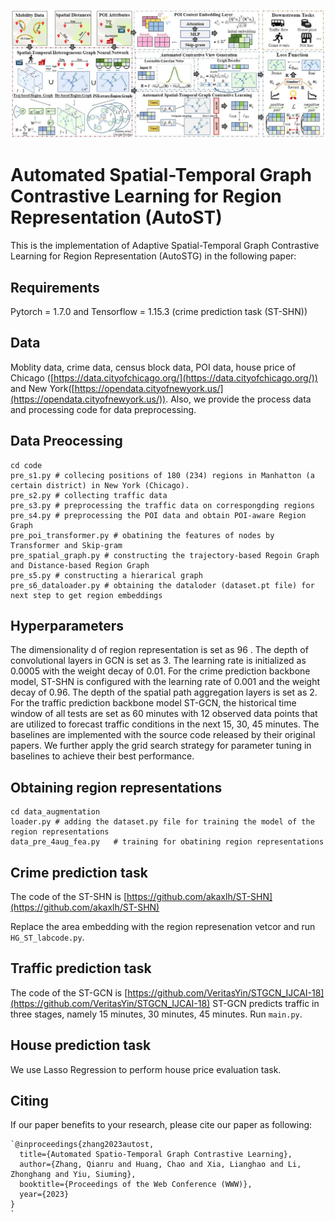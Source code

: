 ![Framework](./picture/framework.jpg)

# Automated Spatial-Temporal Graph Contrastive Learning for Region Representation (AutoST) #
This is the implementation of Adaptive Spatial-Temporal Graph Contrastive Learning for Region Representation (AutoSTG) in the following paper:

## Requirements ##
Pytorch = 1.7.0 and Tensorflow = 1.15.3 (crime prediction task (ST-SHN))

## Data ##
Moblity data, crime data, census block data, POI data, house price of Chicago ([https://data.cityofchicago.org/](https://data.cityofchicago.org/)) and New York([https://opendata.cityofnewyork.us/](https://opendata.cityofnewyork.us/)).
Also, we provide the process data and processing code for data preprocessing.

## Data Preocessing ##
    cd code
    pre_s1.py # collecing positions of 180 (234) regions in Manhatton (a certain district) in New York (Chicago).
    pre_s2.py # collecting traffic data
    pre_s3.py # preprocessing the traffic data on correspongding regions
    pre_s4.py # preprocessing the POI data and obtain POI-aware Region Graph
    pre_poi_transformer.py # obatining the features of nodes by Transformer and Skip-gram
    pre_spatial_graph.py # constructing the trajectory-based Regoin Graph and Distance-based Region Graph
    pre_s5.py # constructing a hierarical graph
    pre_s6_dataloader.py # obtaining the dataloder (dataset.pt file) for next step to get region embeddings

## Hyperparameters ##
The dimensionality d of region representation is set as 96 . The depth of convolutional layers in GCN is set as 3. The learning rate is initialized as 0.0005 with the weight decay of 0.01. For the crime prediction backbone model, ST-SHN is configured with the learning rate of 0.001 and the weight decay of 0.96. The depth of the spatial path aggregation layers is set as 2. For the traffic prediction backbone model ST-GCN, the historical time window of all tests are set as 60 minutes with 12 observed data points that are utilized to forecast traffic conditions in the next 15, 30, 45 minutes. The baselines are implemented with the source code released by their original papers. We further apply the grid search strategy for parameter tuning in baselines to achieve their best performance. 

## Obtaining region representations ##
    cd data_augmentation
    loader.py # adding the dataset.py file for training the model of the region representations
    data_pre_4aug_fea.py   # training for obatining region representations

## Crime prediction task ##
The code of the ST-SHN is [https://github.com/akaxlh/ST-SHN](https://github.com/akaxlh/ST-SHN)

Replace the area embedding with the region represenation vetcor and run `HG_ST_labcode.py`.


## Traffic prediction task ##
The code of the ST-GCN is [https://github.com/VeritasYin/STGCN_IJCAI-18](https://github.com/VeritasYin/STGCN_IJCAI-18)
ST-GCN predicts traffic in three stages, namely 15 minutes, 30 minutes, 45 minutes.
Run `main.py`.


## House prediction task ##
We use Lasso Regression to perform house price evaluation task.


## Citing ##
If our paper benefits to your research, please cite our paper as following:

    `@inproceedings{zhang2023autost,
      title={Automated Spatio-Temporal Graph Contrastive Learning},
      author={Zhang, Qianru and Huang, Chao and Xia, Lianghao and Li, Zhonghang and Yiu, Siuming},
      booktitle={Proceedings of the Web Conference (WWW)},
      year={2023}
    }
    `
